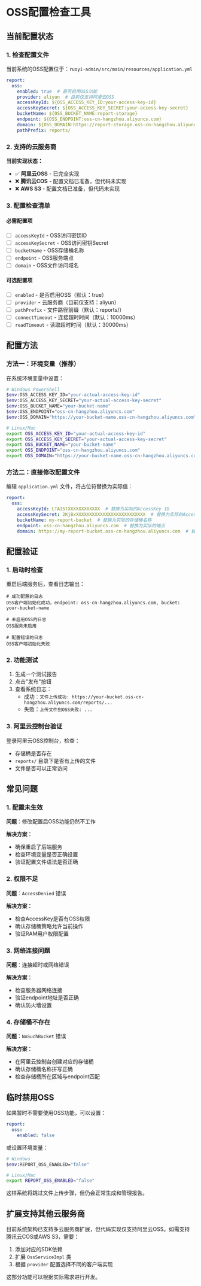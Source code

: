 # OSS配置检查工具

## 当前配置状态

### 1. 检查配置文件

当前系统的OSS配置位于：`ruoyi-admin/src/main/resources/application.yml`

```yaml
report:
  oss:
    enabled: true  # 是否启用OSS功能
    provider: aliyun  # 目前仅支持阿里云OSS
    accessKeyId: ${OSS_ACCESS_KEY_ID:your-access-key-id}
    accessKeySecret: ${OSS_ACCESS_KEY_SECRET:your-access-key-secret}
    bucketName: ${OSS_BUCKET_NAME:report-storage}
    endpoint: ${OSS_ENDPOINT:oss-cn-hangzhou.aliyuncs.com}
    domain: ${OSS_DOMAIN:https://report-storage.oss-cn-hangzhou.aliyuncs.com}
    pathPrefix: reports/
```

### 2. 支持的云服务商

**当前实现状态：**
- ✅ **阿里云OSS** - 已完全实现
- ❌ **腾讯云COS** - 配置文档已准备，但代码未实现
- ❌ **AWS S3** - 配置文档已准备，但代码未实现

### 3. 配置检查清单

#### 必需配置项
- [ ] `accessKeyId` - OSS访问密钥ID
- [ ] `accessKeySecret` - OSS访问密钥Secret
- [ ] `bucketName` - OSS存储桶名称
- [ ] `endpoint` - OSS服务端点
- [ ] `domain` - OSS文件访问域名

#### 可选配置项
- [ ] `enabled` - 是否启用OSS（默认：true）
- [ ] `provider` - 云服务商（目前仅支持：aliyun）
- [ ] `pathPrefix` - 文件路径前缀（默认：reports/）
- [ ] `connectTimeout` - 连接超时时间（默认：10000ms）
- [ ] `readTimeout` - 读取超时时间（默认：30000ms）

## 配置方法

### 方法一：环境变量（推荐）

在系统环境变量中设置：

```bash
# Windows PowerShell
$env:OSS_ACCESS_KEY_ID="your-actual-access-key-id"
$env:OSS_ACCESS_KEY_SECRET="your-actual-access-key-secret"
$env:OSS_BUCKET_NAME="your-bucket-name"
$env:OSS_ENDPOINT="oss-cn-hangzhou.aliyuncs.com"
$env:OSS_DOMAIN="https://your-bucket-name.oss-cn-hangzhou.aliyuncs.com"

# Linux/Mac
export OSS_ACCESS_KEY_ID="your-actual-access-key-id"
export OSS_ACCESS_KEY_SECRET="your-actual-access-key-secret"
export OSS_BUCKET_NAME="your-bucket-name"
export OSS_ENDPOINT="oss-cn-hangzhou.aliyuncs.com"
export OSS_DOMAIN="https://your-bucket-name.oss-cn-hangzhou.aliyuncs.com"
```

### 方法二：直接修改配置文件

编辑 `application.yml` 文件，将占位符替换为实际值：

```yaml
report:
  oss:
    accessKeyId: LTAI5tXXXXXXXXXXXX  # 替换为实际的AccessKey ID
    accessKeySecret: 2Kj8xXXXXXXXXXXXXXXXXXXXXXXXXXX  # 替换为实际的AccessKey Secret
    bucketName: my-report-bucket  # 替换为实际的存储桶名称
    endpoint: oss-cn-hangzhou.aliyuncs.com  # 替换为实际的端点
    domain: https://my-report-bucket.oss-cn-hangzhou.aliyuncs.com  # 替换为实际的域名
```

## 配置验证

### 1. 启动时检查

重启后端服务后，查看日志输出：

```
# 成功配置的日志
OSS客户端初始化成功，endpoint: oss-cn-hangzhou.aliyuncs.com, bucket: your-bucket-name

# 未启用OSS的日志
OSS服务未启用

# 配置错误的日志
OSS客户端初始化失败
```

### 2. 功能测试

1. 生成一个测试报告
2. 点击"发布"按钮
3. 查看系统日志：
   - 成功：`文件上传成功: https://your-bucket.oss-cn-hangzhou.aliyuncs.com/reports/...`
   - 失败：`上传文件到OSS失败: ...`

### 3. 阿里云控制台验证

登录阿里云OSS控制台，检查：
- 存储桶是否存在
- `reports/` 目录下是否有上传的文件
- 文件是否可以正常访问

## 常见问题

### 1. 配置未生效

**问题**：修改配置后OSS功能仍然不工作

**解决方案**：
- 确保重启了后端服务
- 检查环境变量是否正确设置
- 验证配置文件语法是否正确

### 2. 权限不足

**问题**：`AccessDenied` 错误

**解决方案**：
- 检查AccessKey是否有OSS权限
- 确认存储桶策略允许当前操作
- 验证RAM用户权限配置

### 3. 网络连接问题

**问题**：连接超时或网络错误

**解决方案**：
- 检查服务器网络连接
- 验证endpoint地址是否正确
- 确认防火墙设置

### 4. 存储桶不存在

**问题**：`NoSuchBucket` 错误

**解决方案**：
- 在阿里云控制台创建对应的存储桶
- 确认存储桶名称拼写正确
- 检查存储桶所在区域与endpoint匹配

## 临时禁用OSS

如果暂时不需要使用OSS功能，可以设置：

```yaml
report:
  oss:
    enabled: false
```

或设置环境变量：

```bash
# Windows
$env:REPORT_OSS_ENABLED="false"

# Linux/Mac
export REPORT_OSS_ENABLED="false"
```

这样系统将跳过文件上传步骤，但仍会正常生成和管理报告。

## 扩展支持其他云服务商

目前系统架构已支持多云服务商扩展，但代码实现仅支持阿里云OSS。如需支持腾讯云COS或AWS S3，需要：

1. 添加对应的SDK依赖
2. 扩展 `OssServiceImpl` 类
3. 根据 `provider` 配置选择不同的客户端实现

这部分功能可以根据实际需求进行开发。